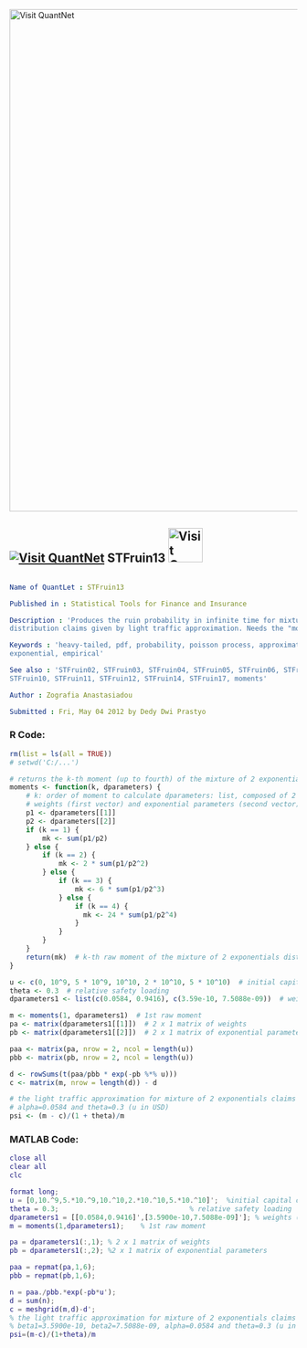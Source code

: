 
[<img src="https://github.com/QuantLet/Styleguide-and-FAQ/blob/master/pictures/banner.png" width="880" alt="Visit QuantNet">](http://quantlet.de/index.php?p=info)

## [<img src="https://github.com/QuantLet/Styleguide-and-Validation-procedure/blob/master/pictures/qloqo.png" alt="Visit QuantNet">](http://quantlet.de/) **STFruin13** [<img src="https://github.com/QuantLet/Styleguide-and-Validation-procedure/blob/master/pictures/QN2.png" width="60" alt="Visit QuantNet 2.0">](http://quantlet.de/d3/ia)

```yaml

Name of QuantLet : STFruin13

Published in : Statistical Tools for Finance and Insurance

Description : 'Produces the ruin probability in infinite time for mixture of 2 exponentials
distribution claims given by light traffic approximation. Needs the "moments.m" function.'

Keywords : 'heavy-tailed, pdf, probability, poisson process, approximation, simulation,
exponential, empirical'

See also : 'STFruin02, STFruin03, STFruin04, STFruin05, STFruin06, STFruin07, STFruin08, STFruin09,
STFruin10, STFruin11, STFruin12, STFruin14, STFruin17, moments'

Author : Zografia Anastasiadou

Submitted : Fri, May 04 2012 by Dedy Dwi Prastyo

```


### R Code:
```r
rm(list = ls(all = TRUE))
# setwd('C:/...')

# returns the k-th moment (up to fourth) of the mixture of 2 exponentials distribution claims
moments <- function(k, dparameters) {
    # k: order of moment to calculate dparameters: list, composed of 2 vectors containing the parameters of loss distribution,
    # weights (first vector) and exponential parameters (second vector)
    p1 <- dparameters[[1]]
    p2 <- dparameters[[2]]
    if (k == 1) {
        mk <- sum(p1/p2)
    } else {
        if (k == 2) {
            mk <- 2 * sum(p1/p2^2)
        } else {
            if (k == 3) {
                mk <- 6 * sum(p1/p2^3)
            } else {
                if (k == 4) {
                  mk <- 24 * sum(p1/p2^4)
                }
            }
        }
    }
    return(mk)  # k-th raw moment of the mixture of 2 exponentials distribution claims
}

u <- c(0, 10^9, 5 * 10^9, 10^10, 2 * 10^10, 5 * 10^10)  # initial capital of insurance company (in USD)
theta <- 0.3  # relative safety loading
dparameters1 <- list(c(0.0584, 0.9416), c(3.59e-10, 7.5088e-09))  # weights (first vector) and exponential parameters (second vector)

m <- moments(1, dparameters1)  # 1st raw moment
pa <- matrix(dparameters1[[1]])  # 2 x 1 matrix of weights
pb <- matrix(dparameters1[[2]])  # 2 x 1 matrix of exponential parameters

paa <- matrix(pa, nrow = 2, ncol = length(u))
pbb <- matrix(pb, nrow = 2, ncol = length(u))

d <- rowSums(t(paa/pbb * exp(-pb %*% u)))
c <- matrix(m, nrow = length(d)) - d

# the light traffic approximation for mixture of 2 exponentials claims with \fbeta1=3.5900e-10, beta2=7.5088e-09,
# alpha=0.0584 and theta=0.3 (u in USD)
psi <- (m - c)/(1 + theta)/m 

```

### MATLAB Code:
```matlab
close all
clear all
clc

format long;
u = [0,10.^9,5.*10.^9,10.^10,2.*10.^10,5.*10.^10]';  %initial capital of insurance company (in USD)
theta = 0.3;                                % relative safety loading
dparameters1 = [[0.0584,0.9416]',[3.5900e-10,7.5088e-09]']; % weights (first vector) and exponential parameters (second vector)                               %relative safety loading
m = moments(1,dparameters1);    % 1st raw moment

pa = dparameters1(:,1); % 2 x 1 matrix of weights
pb = dparameters1(:,2); %2 x 1 matrix of exponential parameters

paa = repmat(pa,1,6);
pbb = repmat(pb,1,6);

n = paa./pbb.*exp(-pb*u');
d = sum(n);
c = meshgrid(m,d)-d';
% the light traffic approximation for mixture of 2 exponentials claims with
% beta1=3.5900e-10, beta2=7.5088e-09, alpha=0.0584 and theta=0.3 (u in USD)
psi=(m-c)/(1+theta)/m
```
